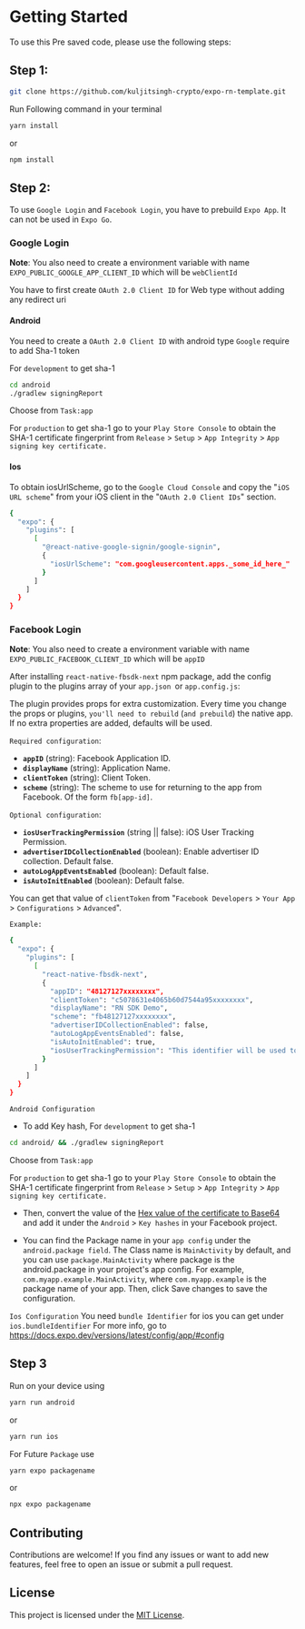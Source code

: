 
# Getting Started
 To use this Pre saved code, please use the following steps:

 ## Step 1: 
 ```bash
 git clone https://github.com/kuljitsingh-crypto/expo-rn-template.git
 ```
Run Following command in your terminal
```bash
yarn install
```
or 
```bash
npm install
```

## Step 2: 
 
To use `Google Login` and `Facebook Login`, you have to prebuild `Expo App`. It can not be used in `Expo Go`.

### Google Login

**Note**: You also need to create a environment variable with name `EXPO_PUBLIC_GOOGLE_APP_CLIENT_ID` which will be `webClientId`


You have to first create `OAuth 2.0 Client ID` for Web type without adding any redirect uri

#### Android
You need to create a `OAuth 2.0 Client ID` with android  type
`Google` require to add Sha-1 token

For `development` to  get sha-1
```bash
cd android
./gradlew signingReport
```
Choose from `Task:app`

For `production` to get sha-1 go to your `Play Store Console` to obtain the SHA-1 certificate fingerprint from `Release` > `Setup` > `App Integrity` > `App signing key certificate.`

#### Ios
To obtain iosUrlScheme, go to the `Google Cloud Console` and copy the "`iOS URL scheme`" from your iOS client in the "`OAuth 2.0 Client IDs`" section.

```bash
{
  "expo": {
    "plugins": [
      [
        "@react-native-google-signin/google-signin",
        {
          "iosUrlScheme": "com.googleusercontent.apps._some_id_here_"
        }
      ]
    ]
  }
}

```

### Facebook Login

**Note**: You also need to create a environment variable with name `EXPO_PUBLIC_FACEBOOK_CLIENT_ID` which will be `appID`

After installing `react-native-fbsdk-next` npm package, add the config plugin to the plugins array of your `app.json `or `app.config.js`:

The plugin provides props for extra customization. Every time you change the props or plugins, `you'll need to rebuild` (`and prebuild`) the native app. If no extra properties are added, defaults will be used.

`Required configuration`:

* **`appID`** (string): Facebook Application ID.
* **`displayName`** (string): Application Name.
* **`clientToken`** (string): Client Token.
* **`scheme`** (string): The scheme to use for returning to the app from Facebook. Of the form `fb[app-id]`.

`Optional configuration`:

* **`iosUserTrackingPermission`** (string || false): iOS User Tracking Permission.
* **`advertiserIDCollectionEnabled`** (boolean): Enable advertiser ID collection. Default false.
* **`autoLogAppEventsEnabled`** (boolean): Default false.
* **`isAutoInitEnabled`** (boolean): Default false.

You can get that value of `clientToken` from "`Facebook Developers` > `Your App` > `Configurations` > `Advanced`".

`Example:`
```bash
{
  "expo": {
    "plugins": [
      [
        "react-native-fbsdk-next",
        {
          "appID": "48127127xxxxxxxx",
          "clientToken": "c5078631e4065b60d7544a95xxxxxxxx",
          "displayName": "RN SDK Demo",
          "scheme": "fb48127127xxxxxxxx",
          "advertiserIDCollectionEnabled": false,
          "autoLogAppEventsEnabled": false,
          "isAutoInitEnabled": true,
          "iosUserTrackingPermission": "This identifier will be used to deliver personalized ads to you."
        }
      ]
    ]
  }
} 
```

`Android Configuration`
* To add Key hash, 
For `development` to  get sha-1
```bash
cd android/ && ./gradlew signingReport
```
Choose from `Task:app`

For `production` to get sha-1 go to your `Play Store Console` to obtain the SHA-1 certificate fingerprint from `Release` > `Setup` > `App Integrity` > `App signing key certificate.`

 * Then, convert the value of the [Hex value of the certificate to Base64](https://base64.guru/converter/encode/hex) and add it under the `Android` > `Key hashes` in your Facebook project.

* You can find the Package name in your `app config` under the `android.package field`.
The Class name is `MainActivity` by default, and you can use `package.MainActivity` where package is the android.package in your project's app config. For example, `com.myapp.example.MainActivity`, where `com.myapp.example` is the package name of your app.
Then, click Save changes to save the configuration.

`Ios Configuration`
You need `bundle Identifier` for  ios
you can get under `ios.bundleIdentifier`
For more info, go to 
https://docs.expo.dev/versions/latest/config/app/#config



## Step 3
Run on your device using

```bash
yarn run android
```
or 

```bash
yarn run ios
```

For Future `Package`
use 
```bash
yarn expo packagename
```
or 
```bash
npx expo packagename
```

## Contributing

Contributions are welcome! If you find any issues or want to add new features, feel free to open an issue or submit a pull request.

## License

This project is licensed under the [MIT License](LICENSE).

